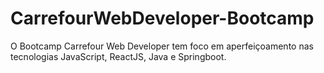 # CarrefourWebDeveloper-Bootcamp
 O Bootcamp Carrefour Web Developer tem foco em aperfeiçoamento nas tecnologias JavaScript, ReactJS, Java e Springboot.
